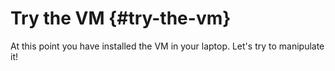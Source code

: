 # Try the VM {#try-the-vm}

At this point you have installed the VM in your laptop. Let's try to manipulate it!

